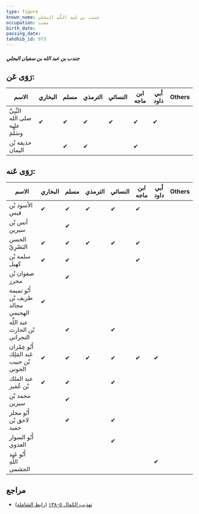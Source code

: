 ```yaml
---
type: figure
known_name: جندب بن عَبد اللَّهِ البجلي
occupation: محدث
birth_date:
passing_date:
tahdhib_id: 973
---
```

##### جندب بن عبد الله بن سفيان البجلي

## رَوَى عَن:
| الاسم                             | البخاري | مسلم | الترمذي | النسائي | ابن ماجه | أبي داود | Others |
| --------------------------------- | ------- | ---- | ------- | ------- | -------- | -------- | ------ |
| النَّبِيِّ صلى الله عليه وسَلَّمَ | ✔       | ✔    | ✔       | ✔       | ✔        | ✔        |        |
| حذيفة بْن اليمان                  |         | ✔    | ✔       |         | ✔        |          |        |
## رَوَى عَنه:
| الاسم                                      | البخاري | مسلم | الترمذي | النسائي | ابن ماجه | أبي داود | Others |
| ------------------------------------------ | ------- | ---- | ------- | ------- | -------- | -------- | ------ |
| الأسود بْن قيس                             | ✔       | ✔    | ✔       | ✔       | ✔        |          |        |
| أنس بْن سيرين                              |         | ✔    |         |         |          |          |        |
| الحسن البَصْرِيّ                           | ✔       | ✔    | ✔       | ✔       | ✔        |          |        |
| سلمة بْن كهيل                              | ✔       | ✔    |         |         | ✔        |          |        |
| صفوان بْن محرز                             |         | ✔    |         |         |          |          |        |
| أَبُو تميمة طريف بْن مجالد الهجيمي         | ✔       |      |         |         |          |          |        |
| عبد اللَّه بْن الحارث النجراني             |         | ✔    |         | ✔       |          |          |        |
| أَبُو عِمْران عَبد المَلِك بْن حبيب الجوني | ✔       | ✔    | ✔       | ✔       | ✔        | ✔        |        |
| عبد الملك بْن عُمَير                       | ✔       | ✔    |         | ✔       |          |          |        |
| محمد بْن سيرين                             |         | ✔    |         |         |          |          |        |
| أَبُو مجلز لاحق بْن حميد                   |         | ✔    |         | ✔       |          |          |        |
| أَبُو السوار العدوي                        |         |      |         | ✔       |          |          |        |
| أَبُو عَبد اللَّهِ الجشمي                  |         |      |         |         |          | ✔        |        |
## مراجع
- [تهذيب الكمال ٥-١٣٨](obsidian://open?vault=Tahdhib-al-Kamal&file=Figures/٩٧٣-جندب%20بن%20عبد%20الله%20بن%20سفيان%20البجلي) ([رابط الشاملة](https://shamela.ws/book/3722/2216))